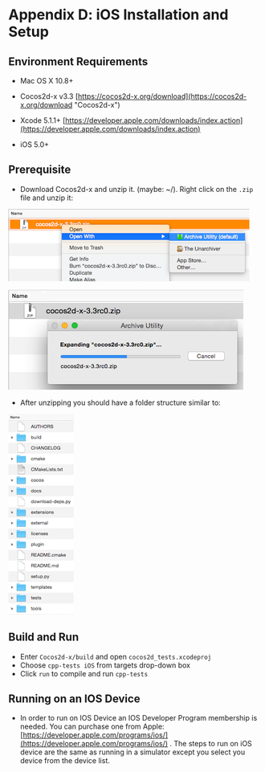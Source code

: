 # Appendix D: iOS Installation and Setup

## Environment Requirements
* Mac OS X 10.8+

* Cocos2d-x v3.3 [https://cocos2d-x.org/download](https://cocos2d-x.org/download "Cocos2d-x")

* Xcode 5.1.1+ [https://developer.apple.com/downloads/index.action](https://developer.apple.com/downloads/index.action)

* iOS 5.0+

## Prerequisite
* Download Cocos2d-x and unzip it. (maybe: ~/). Right click on the `.zip` file
and unzip it:

![](D-img/unzip.png "")

![](D-img/unzipping.png "")

* After unzipping you should have a folder structure similar to:

![](D-img/contents.png "")

## Build and Run
* Enter `Cocos2d-x/build` and open `cocos2d_tests.xcodeproj`
* Choose `cpp-tests iOS` from targets drop-down box  
* Click `run` to compile and run `cpp-tests`

## Running on an IOS Device
* In order to run on IOS Device an IOS Developer Program membership is needed.
You can purchase one from Apple: [https://developer.apple.com/programs/ios/](https://developer.apple.com/programs/ios/)
. The steps to run on iOS device are the same as running in a simulator except
you select you device from the device list.
